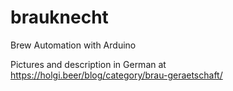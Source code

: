 # brauknecht
Brew Automation with Arduino

Pictures and description in German at https://holgi.beer/blog/category/brau-geraetschaft/

